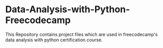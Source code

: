 # Data-Analysis-with-Python-Freecodecamp

This Repository contains project files which are used in freecodecamp's data analysis with python certification course.
